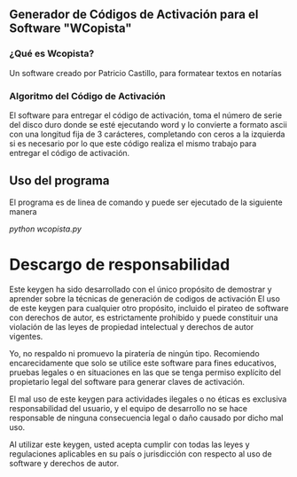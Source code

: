 ## Generador de Códigos de Activación para el Software "WCopista"

### ¿Qué es Wcopista?
Un software creado por Patricio Castillo, para formatear textos en notarías

### Algoritmo del Código de Activación

El software para entregar el código de activación, toma el número de serie del disco duro donde se esté ejecutando word y
lo convierte a formato ascii con una longitud fija de 3 carácteres, completando con ceros a la izquierda si es necesario
por lo que este código realiza el mismo trabajo para entregar el código de activación.

## Uso del programa

El programa es de linea de comando y puede ser ejecutado de la siguiente manera

*python wcopista.py*

# Descargo de responsabilidad
Este keygen ha sido desarrollado con el único propósito de demostrar y aprender sobre la técnicas de generación de codigos de activación El uso de este keygen para cualquier otro propósito, incluido el pirateo de software con derechos de autor, es estrictamente prohibido y puede constituir una violación de las leyes de propiedad intelectual y derechos de autor vigentes.

Yo, no respaldo ni promuevo la piratería de ningún tipo. Recomiendo encarecidamente que solo se utilice este software para fines educativos, pruebas legales o en situaciones en las que se tenga permiso explícito del propietario legal del software para generar claves de activación.

El mal uso de este keygen para actividades ilegales o no éticas es exclusiva responsabilidad del usuario, y el equipo de desarrollo no se hace responsable de ninguna consecuencia legal o daño causado por dicho mal uso.

Al utilizar este keygen, usted acepta cumplir con todas las leyes y regulaciones aplicables en su país o jurisdicción con respecto al uso de software y derechos de autor.


